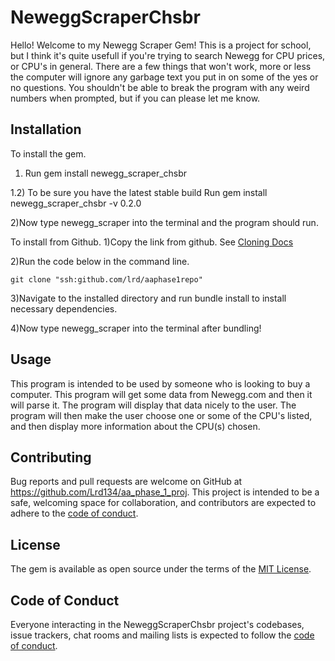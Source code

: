 # NeweggScraperChsbr

Hello! Welcome to my Newegg Scraper Gem! This is a project for school, but I think it's quite usefull if you're trying to search Newegg for CPU prices, or CPU's in general.
There are a few things that won't work, more or less the computer will ignore any garbage text you put in on some of the yes or no questions.
You shouldn't be able to break the program with any weird numbers when prompted, but if you can please let me know.

## Installation
    
    
To install the gem.
1) Run gem install newegg_scraper_chsbr


1.2) To be sure you have the latest stable build Run gem install newegg_scraper_chsbr -v 0.2.0


2)Now type newegg_scraper into the terminal and the program should run.



To install from Github. 
1)Copy the link from github. See [Cloning Docs](https://docs.github.com/en/github/creating-cloning-and-archiving-repositories/cloning-a-repository)


2)Run the code below in the command line.

    git clone "ssh:github.com/lrd/aaphase1repo"



3)Navigate to the installed directory and run bundle install to install necessary dependencies.


4)Now type newegg_scraper into the terminal after bundling!





## Usage

This program is intended to be used by someone who is looking to buy a computer. This program will get some data from Newegg.com and then it will parse it.
The program will display that data nicely to the user.
The program will then make the user choose one or some of the CPU's listed, and then display more information about the CPU(s) chosen.


## Contributing

Bug reports and pull requests are welcome on GitHub at https://github.com/Lrd134/aa_phase_1_proj. This project is intended to be a safe, welcoming space for collaboration, and contributors are expected to adhere to the [code of conduct](https://github.com/[USERNAME]/newegg_scraper_chsbr/blob/master/CODE_OF_CONDUCT.md).

## License

The gem is available as open source under the terms of the [MIT License](https://opensource.org/licenses/MIT).

## Code of Conduct

Everyone interacting in the NeweggScraperChsbr project's codebases, issue trackers, chat rooms and mailing lists is expected to follow the [code of conduct](https://github.com/[USERNAME]/newegg_scraper_chsbr/blob/master/CODE_OF_CONDUCT.md).

